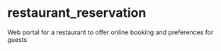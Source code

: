 # restaurant_reservation
Web portal for a restaurant to offer online booking and preferences for guests
